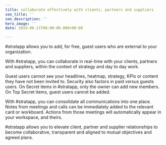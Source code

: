 ```yaml
---
title: collaborate effectively with clients, partners and suppliers
seo_title: ''
seo_description: ''
hero_image: ''
date: 2019-06-21T08:00:00.000+00:00

---
```

\#stratapp allows you to add, for free, guest users who are external to your organization.

With #stratapp, you can collaborate in real-time with your clients, partners and suppliers, within the context of strategy and day to day work.

Guest users cannot see your headlines, heatmap, strategy, KPIs or content they have not been invited to.  Security also factors in paid versus guests users.  On Secret items in #stratapp, only the owner can add new members.  On Top Secret items, guest users cannot be added.

With #stratapp, you can consolidate all communications into one place.  Notes from meetings and calls can be immediately added to the relevant card or workboard.  Actions from those meetings will automatically appear in your workspace, and theirs.

\#stratapp allows you to elevate client, partner and supplier relationships to become collaborative, transparent and aligned to mutual objectives and agreed plans.